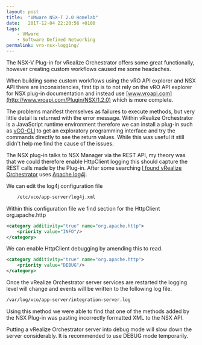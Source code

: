 ```yaml
---
layout: post
title:  "VMware NSX-T 2.0 Homelab"
date:   2017-12-04 22:20:56 +0100
tags:
    - VMware
    - Software Defined Networking
permalink: vro-nsx-logging/
---
```

The NSX-V Plug-in for vRealize Orchestrator offers some great functionally, however creating custom workflows caused me some headaches.

When building some custom workflows using the vRO API explorer and NSX API there are inconsistencies, first tip is to not rely on the vRO API explorer for NSX plug-in documentation and instead use [www.vroapi.com](http://www.vroapi.com/Plugin/NSX/1.2.0) which is more complete.

The problems manifest themselves as failures to execute methods, but very little detail is returned with the error message. Within vRealize Orchestrator is a JavaScript runtime environment therefore we can install a plug-in such as [vCO-CLI](https://labs.vmware.com/flings/vco-cli) to get an exploratory programming interface and try the commands directly to see the return values. While this was useful it still didn't help me find the cause of the issues.

The NSX plug-in talks to NSX Manager via the REST API, my theory was that we could therefore enable HttpClient logging this should capture the REST calls made by the Plug-in. After some searching [I found vRealize Orchestrator](https://www.vcoteam.info/articles/learn-vco/199-how-to-handle-vcenter-orchestrator-logs.html) uses [Apache log4j](https://logging.apache.org/log4j/2.x/).

We can edit the log4j configuration file

```bash
    /etc/vco/app-server/log4j.xml
```

Within this configuration file we find section for the HttpClient org.apache.http

```xml
<category additivity="true" name="org.apache.http">
    <priority value="INFO"/>
</category>
```

We can enable HttpClient debugging by amending this to read.

```xml
<category additivity="true" name="org.apache.http">
    <priority value="DEBUG"/>
</category>
```

Once the vRealize Orchestrator server services are restarted the logging level will change and events will be written to the following log file.

```bash
/var/log/vco/app-server/integration-server.log
```

Using this method we were able to find that one of the methods added by the NSX Plug-in was pasting incorrectly formatted XML to the NSX API.

Putting a vRealize Orchestrator server into debug mode will slow down the server considerably. It is recommended to use DEBUG mode temporarily.
